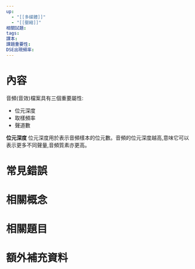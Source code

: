```yaml
---
up:
  - "[[多媒體]]"
  - "[[壓縮]]"
相關試題: 
tags: 
課本: 
課題重要性: 
DSE出現頻率:
---
```

# 內容
音頻(音效)檔案具有三個重要屬性:
* 位元深度
* 取樣頻率
* 聲道數

**位元深度**
位元深度用於表示音頻樣本的位元數。音頻的位元深度越高,意味它可以表示更多不同聲量,音頻質素亦更高。
# 常見錯誤
# 相關概念

# 相關題目
# 額外補充資料

